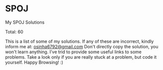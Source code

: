 SPOJ
====

My SPOJ Solutions

Total: 60

This is a list of some of my solutions. If any of these are incorrect, kindly inform me at: osinha6792@gmail.com 
Don't directly copy the solution, you won't learn anything. I've trid to provide some useful links to some problems. 
Take a look only if you are really stuck at a problem, but code it yourself. Happy Browsing! :)
